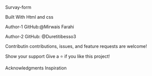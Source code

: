 Survay-form

Built With
Html and css

Author-1
GitHub:@Mirwais Farahi

Author-2
GitHub: @Duretitibesso3

Contributin
contributions, issues, and feature requests are welcome!

Show your support
Give a ⭐ if you like this project!

Acknowledgments
Inspiration
